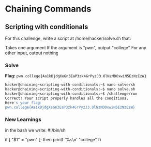 # Chaining Commands

## Scripting with conditionals
For this challenge, write a script at /home/hacker/solve.sh that:

Takes one argument
If the argument is "pwn", output "college"
For any other input, output nothing

### Solve
**Flag:** `pwn.college{Aa1kDjdgXeGn3EaP3zk4GrPyzJ3.0lNzMDOxwiN5EzNzEzW}`

```bash
hacker@chaining~scripting-with-conditionals:~$ nano solve/sh
hacker@chaining~scripting-with-conditionals:~$ nano solve.sh
hacker@chaining~scripting-with-conditionals:~$ /challenge/run
Correct! Your script properly handles all the conditions.
Here's your flag:
pwn.college{Aa1kDjdgXeGn3EaP3zk4GrPyzJ3.0lNzMDOxwiN5EzNzEzW}
```
### New Learnings
in the bash we write:
#!/bin/sh

if [ "$1" = "pwn" ]; then
  printf '%s\n' "college"
fi
